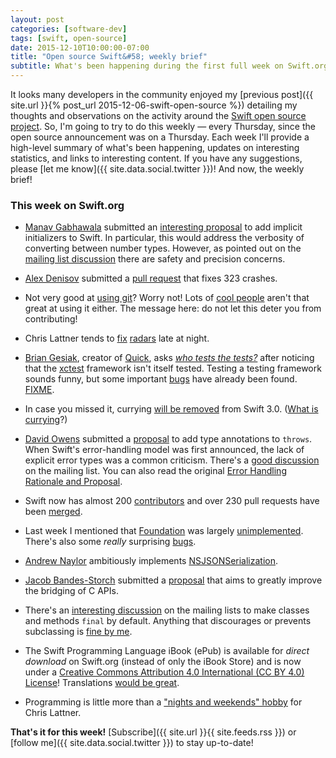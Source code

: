 ```yaml
---
layout: post
categories: [software-dev]
tags: [swift, open-source]
date: 2015-12-10T10:00:00-07:00
title: "Open source Swift&#58; weekly brief"
subtitle: What's been happening during the first full week on Swift.org?
---
```


It looks many developers in the community enjoyed my [previous post]({{ site.url }}{% post_url 2015-12-06-swift-open-source %}) detailing my thoughts and observations on the activity around the [Swift open source project](https://swift.org). So, I'm going to try to do this weekly &mdash; every Thursday, since the open source announcement was on a Thursday. Each week I'll provide a high-level summary of what's been happening, updates on interesting statistics, and links to interesting content. If you have any suggestions, please [let me know]({{ site.data.social.twitter }})! And now, the weekly brief!

<!--excerpt-->

### This week on Swift.org

- [Manav Gabhawala](https://twitter.com/ManavGabhawala) submitted an [interesting proposal](https://github.com/apple/swift-evolution/pull/37) to add implicit initializers to Swift. In particular, this would address the verbosity of converting between number types. However, as pointed out on the [mailing list discussion](https://lists.swift.org/pipermail/swift-evolution/2015-December/000352.html) there are safety and precision concerns.

- [Alex Denisov](https://twitter.com/1101_debian) submitted a [pull request](https://github.com/apple/swift/pull/295) that fixes 323 crashes.

- Not very good at [using git](https://github.com/apple/swift-evolution/pull/39)? Worry not! Lots of [cool people](https://github.com/apple/swift-evolution/pull/34#issuecomment-162693826) aren't that great at using it either. The message here: do not let this deter you from contributing!

- Chris Lattner tends to [fix](https://github.com/apple/swift/commit/4ebb461d634964f0399d63b3264d4090451c77fd) [radars](https://github.com/apple/swift/commit/5dded3f3523e9bd6ea45d0b6ffe5068a59d03a3f) late at night.

- [Brian Gesiak](https://twitter.com/modocache), creator of [Quick](https://github.com/Quick/Quick), asks [*who tests the tests?*](https://lists.swift.org/pipermail/swift-corelibs-dev/2015-December/000018.html) after noticing that the [xctest](https://github.com/apple/swift-corelibs-xctest) framework isn't itself tested. Testing a testing framework sounds funny, but some important [bugs](https://github.com/apple/swift-corelibs-xctest/commit/ce4c98bc58763d49db474703d005ba9c479cac3a) have already been found. [FIXME](https://github.com/apple/swift/blob/b53ff3b58053407f380d09770d2e2069e02d6ff5/utils/build-script-impl#L1957).

- In case you missed it, currying [will be removed](https://github.com/apple/swift-evolution/blob/master/proposals/0002-remove-currying.md) from Swift 3.0. ([What is currying](https://robots.thoughtbot.com/introduction-to-function-currying-in-swift)?)

- [David Owens](https://twitter.com/owensd) submitted a [proposal](https://github.com/apple/swift-evolution/pull/26) to add type annotations to `throws`. When Swift's error-handling model was first announced, the lack of explicit error types was a common criticism. There's a [good discussion](https://lists.swift.org/pipermail/swift-evolution/Week-of-Mon-20151207/001117.html) on the mailing list. You can also read the original [Error Handling Rationale and Proposal](https://github.com/apple/swift/blob/master/docs/ErrorHandlingRationale.rst).

- Swift now has almost 200 [contributors](https://github.com/apple/swift/graphs/contributors) and over 230 pull requests have been [merged](https://github.com/apple/swift/pulls?q=is%3Apr+is%3Amerged+).

- Last week I mentioned that [Foundation](https://github.com/apple/swift-corelibs-foundation) was largely [unimplemented](https://github.com/apple/swift-corelibs-foundation/search?q=NSUnimplemented). There's also some *really* surprising [bugs](https://github.com/apple/swift-corelibs-foundation/pull/89/files).

- [Andrew Naylor](https://github.com/argon) ambitiously implements [NSJSONSerialization](https://github.com/apple/swift-corelibs-foundation/pull/54).

- [Jacob Bandes-Storch](https://twitter.com/jtbandes) submitted a [proposal](https://github.com/apple/swift-evolution/pull/44) that aims to greatly improve the bridging of C APIs.

- There's an [interesting discussion](https://lists.swift.org/pipermail/swift-evolution/Week-of-Mon-20151207/000873.html) on the mailing lists to make classes and methods `final` by default. Anything that discourages or prevents subclassing is [fine by me](https://twitter.com/jesse_squires/status/664588682997964800).

- The Swift Programming Language iBook (ePub) is available for *direct download* on Swift.org (instead of only the iBook Store) and is now under a [Creative Commons Attribution 4.0 International (CC BY 4.0) License](https://swift.org/documentation/)! Translations [would be great](https://twitter.com/clattner_llvm/status/674454905449373696).

- Programming is little more than a ["nights and weekends" hobby](https://twitter.com/clattner_llvm/status/674254974629502976) for Chris Lattner.

**That's it for this week!** [Subscribe]({{ site.url }}{{ site.feeds.rss }}) or [follow me]({{ site.data.social.twitter }}) to stay up-to-date!
